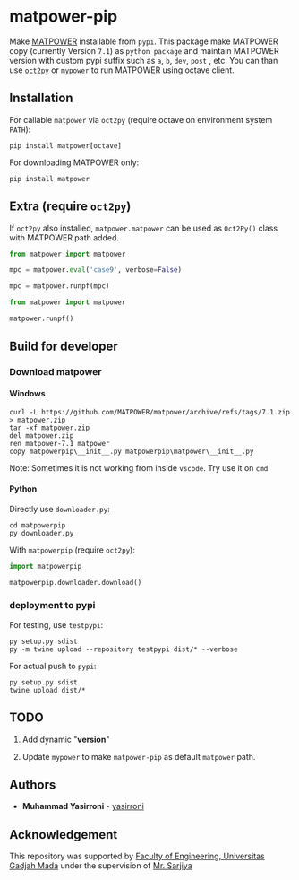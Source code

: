 # matpower-pip

Make [MATPOWER](https://github.com/MATPOWER/matpower) installable from `pypi`. This package make MATPOWER copy (currently Version `7.1`) as `python package` and maintain MATPOWER version with custom pypi suffix such as `a`, `b`, `dev`, `post` , etc. You can than use [`oct2py`](https://github.com/blink1073/oct2py) or `mypower` to run MATPOWER using octave client.

## Installation

For callable `matpower` via `oct2py` (require octave on environment system `PATH`):

```plaintext
pip install matpower[octave]
```

For downloading MATPOWER only:

```plaintext
pip install matpower
```

## Extra (require `oct2py`)

If `oct2py` also installed, `matpower.matpower` can be used as `Oct2Py()` class with MATPOWER path added.

```python
from matpower import matpower

mpc = matpower.eval('case9', verbose=False)

mpc = matpower.runpf(mpc)
```

```python
from matpower import matpower

matpower.runpf() 
```

## Build for developer

### Download matpower

#### Windows

```plaintext
curl -L https://github.com/MATPOWER/matpower/archive/refs/tags/7.1.zip > matpower.zip
tar -xf matpower.zip
del matpower.zip
ren matpower-7.1 matpower
copy matpowerpip\__init__.py matpowerpip\matpower\__init__.py
```

Note: Sometimes it is not working from inside `vscode`. Try use it on `cmd`

#### Python

Directly use `downloader.py`:

```plaintext
cd matpowerpip
py downloader.py
```

With `matpowerpip` (require `oct2py`):

```python
import matpowerpip

matpowerpip.downloader.download()
```

### deployment to pypi

For testing, use `testpypi`:

```plaintext
py setup.py sdist
py -m twine upload --repository testpypi dist/* --verbose 
```

For actual push to `pypi`:

```plaintext
py setup.py sdist
twine upload dist/*
```

## TODO

1. Add dynamic "__version__"

2. Update `mypower` to make `matpower-pip` as default `matpower` path.

## Authors

* **Muhammad Yasirroni** - [yasirroni](https://github.com/yasirroni)

## Acknowledgement

This repository was supported by [Faculty of Engineering, Universitas Gadjah Mada](https://ft.ugm.ac.id/en/) under the supervision of [Mr. Sarjiya](https://www.researchgate.net/profile/Sarjiya_Sarjiya)
